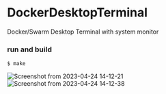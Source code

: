# DockerDesktopTerminal
Docker/Swarm Desktop Terminal with system monitor

### run and build 
```
$ make
```
![Screenshot from 2023-04-24 14-12-21](https://user-images.githubusercontent.com/46077197/233981892-a39e047d-e4be-4991-b092-7027fe5ac530.png)
![Screenshot from 2023-04-24 14-12-38](https://user-images.githubusercontent.com/46077197/233981898-8399f4b9-f5c5-43f3-8145-9fd4ee467372.png)

